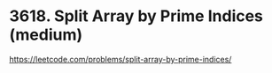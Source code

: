 # 3618. Split Array by Prime Indices (medium)

https://leetcode.com/problems/split-array-by-prime-indices/
